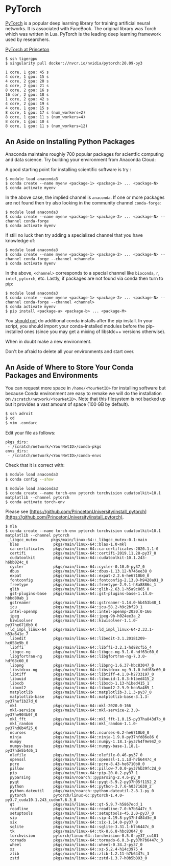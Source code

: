 # PyTorch

[PyTorch](https://pytorch.org) is a popular deep learning library for training artificial neural networks. It is associated with FaceBook. The original library was Torch which was written in Lua. PyTorch is the leading deep learning framework used by researchers.

[PyTorch at Princeton](https://github.com/PrincetonUniversity/install_pytorch)


```
$ ssh tigergpu
$ singularity pull docker://nvcr.io/nvidia/pytorch:20.09-py3
```

```
1 core, 1 gpu: 45 s
4 core, 1 gpu: 15 s
4 core, 2 gpu: 20 s
4 core, 2 gpu: 21 s
8 core, 2 gpu: 16 s
16 cor, 2 gpu: 18 s
1 core, 2 gpu: 42 s
4 core, 2 gpu: 19 s
4 core, 1 gpu: 15 s
8 core, 1 gpu: 17 s (num_workers=2)
8 core, 1 gpu: 11 s (num_workers=4)
8 core, 1 gpu: 10 s
8 core, 1 gpu: 11 s (num_workers=12)
```

## An Aside on Installing Python Packages

Anaconda maintains roughly 700 popular packages for scientfic computing and data science. Try building your environment from Anaconda Cloud:

A good starting point for installing scientific software is try :

```
$ module load anaconda3
$ conda create --name myenv <package-1> <package-2> ... <package-N>
$ conda activate myenv
```

In the above case, the implied channel is `anaconda`. If one or more packages are not found then try also looking in the community channel `conda-forge`:

```
$ module load anaconda3
$ conda create --name myenv <package-1> <package-2> ... <package-N> --channel conda-forge
$ conda activate myenv
```

If still no luck then try adding a specialized channel that you have knowledge of:

```
$ module load anaconda3
$ conda create --name myenv <package-1> <package-2> ... <package-N> --channel conda-forge --channel <channel>
$ conda activate myenv
```

In the above, `<channel>` corresponds to a special channel like `bioconda`, `r`, `intel`, `pytorch`, etc. Lastly, if packages are not found via conda then turn to pip:

```
$ module load anaconda3
$ conda create --name myenv <package-1> <package-2> ... <package-N> --channel conda-forge --channel <channel>
$ conda activate myenv
$ pip install <package-a> <package-b> ... <package-M>
```

You [should not](https://www.anaconda.com/using-pip-in-a-conda-environment/) do additional conda installs after the pip install. In your script, you should import your conda-installed modules before the pip-installed ones (since you may get a mixing of libstdc++ versions otherwise).

When in doubt make a new environment.

Don't be afraid to delete all your environments and start over.

## An Aside of Where to Store Your Conda Packages and Environments

You can request more space in `/home/<YourNetID>` for installing software but because Conda environment are easy to remake we will do the installation on `/scratch/network/<YourNetID>`. Note that this filesystem is not backed up but it provides a vast amount of space (100 GB by default).

```bash
$ ssh adroit
$ cd
$ vim .condarc
```

Edit your file as follows:

```
pkgs_dirs:
 - /scratch/network/<YourNetID>/conda-pkgs
envs_dirs:
 - /scratch/network/<YourNetID>/conda-envs
```

Check that it is correct with:

```bash
$ module load anaconda3
$ conda config --show
```





```
$ module load anaconda3
$ conda create --name torch-env pytorch torchvision cudatoolkit=10.1 matplotlib --channel pytorch
$ conda activate torch-env
```

Please see [https://github.com/PrincetonUniversity/install_pytorch](https://github.com/PrincetonUniversity/install_pytorch).

```
$ mla
$ conda create --name torch-env pytorch torchvision cudatoolkit=10.1 matplotlib --channel pytorch
 _libgcc_mutex      pkgs/main/linux-64::_libgcc_mutex-0.1-main
  blas               pkgs/main/linux-64::blas-1.0-mkl
  ca-certificates    pkgs/main/linux-64::ca-certificates-2020.1.1-0
  certifi            pkgs/main/linux-64::certifi-2019.11.28-py37_0
  cudatoolkit        pkgs/main/linux-64::cudatoolkit-10.1.243-h6bb024c_0
  cycler             pkgs/main/linux-64::cycler-0.10.0-py37_0
  dbus               pkgs/main/linux-64::dbus-1.13.12-h746ee38_0
  expat              pkgs/main/linux-64::expat-2.2.6-he6710b0_0
  fontconfig         pkgs/main/linux-64::fontconfig-2.13.0-h9420a91_0
  freetype           pkgs/main/linux-64::freetype-2.9.1-h8a8886c_1
  glib               pkgs/main/linux-64::glib-2.63.1-h5a9c865_0
  gst-plugins-base   pkgs/main/linux-64::gst-plugins-base-1.14.0-hbbd80ab_1
  gstreamer          pkgs/main/linux-64::gstreamer-1.14.0-hb453b48_1
  icu                pkgs/main/linux-64::icu-58.2-h9c2bf20_1
  intel-openmp       pkgs/main/linux-64::intel-openmp-2020.0-166
  jpeg               pkgs/main/linux-64::jpeg-9b-h024ee3a_2
  kiwisolver         pkgs/main/linux-64::kiwisolver-1.1.0-py37he6710b0_0
  ld_impl_linux-64   pkgs/main/linux-64::ld_impl_linux-64-2.33.1-h53a641e_7
  libedit            pkgs/main/linux-64::libedit-3.1.20181209-hc058e9b_0
  libffi             pkgs/main/linux-64::libffi-3.2.1-hd88cf55_4
  libgcc-ng          pkgs/main/linux-64::libgcc-ng-9.1.0-hdf63c60_0
  libgfortran-ng     pkgs/main/linux-64::libgfortran-ng-7.3.0-hdf63c60_0
  libpng             pkgs/main/linux-64::libpng-1.6.37-hbc83047_0
  libstdcxx-ng       pkgs/main/linux-64::libstdcxx-ng-9.1.0-hdf63c60_0
  libtiff            pkgs/main/linux-64::libtiff-4.1.0-h2733197_0
  libuuid            pkgs/main/linux-64::libuuid-1.0.3-h1bed415_2
  libxcb             pkgs/main/linux-64::libxcb-1.13-h1bed415_1
  libxml2            pkgs/main/linux-64::libxml2-2.9.9-hea5a465_1
  matplotlib         pkgs/main/linux-64::matplotlib-3.1.3-py37_0
  matplotlib-base    pkgs/main/linux-64::matplotlib-base-3.1.3-py37hef1b27d_0
  mkl                pkgs/main/linux-64::mkl-2020.0-166
  mkl-service        pkgs/main/linux-64::mkl-service-2.3.0-py37he904b0f_0
  mkl_fft            pkgs/main/linux-64::mkl_fft-1.0.15-py37ha843d7b_0
  mkl_random         pkgs/main/linux-64::mkl_random-1.1.0-py37hd6b4f25_0
  ncurses            pkgs/main/linux-64::ncurses-6.2-he6710b0_0
  ninja              pkgs/main/linux-64::ninja-1.9.0-py37hfd86e86_0
  numpy              pkgs/main/linux-64::numpy-1.18.1-py37h4f9e942_0
  numpy-base         pkgs/main/linux-64::numpy-base-1.18.1-py37hde5b4d6_1
  olefile            pkgs/main/linux-64::olefile-0.46-py37_0
  openssl            pkgs/main/linux-64::openssl-1.1.1d-h7b6447c_4
  pcre               pkgs/main/linux-64::pcre-8.43-he6710b0_0
  pillow             pkgs/main/linux-64::pillow-7.0.0-py37hb39fc2d_0
  pip                pkgs/main/linux-64::pip-20.0.2-py37_1
  pyparsing          pkgs/main/noarch::pyparsing-2.4.6-py_0
  pyqt               pkgs/main/linux-64::pyqt-5.9.2-py37h05f1152_2
  python             pkgs/main/linux-64::python-3.7.6-h0371630_2
  python-dateutil    pkgs/main/noarch::python-dateutil-2.8.1-py_0
  pytorch            pytorch/linux-6::pytorch-1.4.0-py3.7_cuda10.1.243_cudnn7.6.3_0
  qt                 pkgs/main/linux-64::qt-5.9.7-h5867ecd_1
  readline           pkgs/main/linux-64::readline-7.0-h7b6447c_5
  setuptools         pkgs/main/linux-64::setuptools-45.2.0-py37_0
  sip                pkgs/main/linux-64::sip-4.19.8-py37hf484d3e_0
  six                pkgs/main/linux-64::six-1.14.0-py37_0
  sqlite             pkgs/main/linux-64::sqlite-3.31.1-h7b6447c_0
  tk                 pkgs/main/linux-64::tk-8.6.8-hbc83047_0
  torchvision        pytorch/linux-64::torchvision-0.5.0-py37_cu101
  tornado            pkgs/main/linux-64::tornado-6.0.3-py37h7b6447c_3
  wheel              pkgs/main/linux-64::wheel-0.34.2-py37_0
  xz                 pkgs/main/linux-64::xz-5.2.4-h14c3975_4
  zlib               pkgs/main/linux-64::zlib-1.2.11-h7b6447c_3
  zstd               pkgs/main/linux-64::zstd-1.3.7-h0b5b093_0

```
